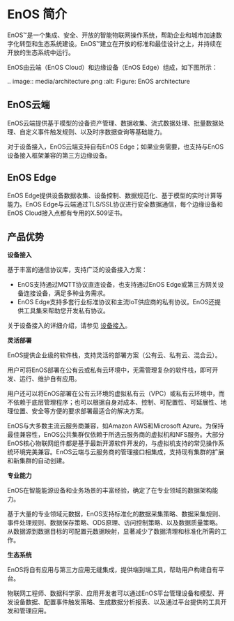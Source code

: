 # EnOS 简介

EnOS™是一个集成、安全、开放的智能物联网操作系统，帮助企业和城市加速数字化转型和生态系统建设。EnOS™建立在开放的标准和最佳设计之上，并持续在开放的生态系统中运行。

EnOS由云端（EnOS Cloud）和边缘设备（EnOS Edge）组成，如下图所示：

.. image:: media/architecture.png
   :alt: Figure: EnOS architecture
   

## EnOS云端

EnOS云端提供基于模型的设备资产管理、数据收集、流式数据处理、批量数据处理、自定义事件触发规则、以及时序数据查询等基础能力。

对于设备接入，EnOS云端支持自有EnOS Edge；如果业务需要，也支持与EnOS设备接入框架兼容的第三方边缘设备。

## EnOS Edge

EnOS Edge提供设备数据收集、设备控制、数据规范化、基于模型的实时计算等能力。EnOS Edge与云端通过TLS/SSL协议进行安全数据通信，每个边缘设备和EnOS Cloud接入点都有专用的X.509证书。

## 产品优势

**设备接入**

基于丰富的通信协议库，支持广泛的设备接入方案：
- EnOS支持通过MQTT协议直连设备，也支持通过EnOS Edge或第三方网关设备连接设备，满足多种业务需求。
- EnOS Edge支持多套行业标准协议和主流IoT供应商的私有协议。EnOS还提供工具集来帮助您开发私有协议。

关于设备接入的详细介绍，请参见 [设备接入](https://www.envisioniot.com/docs/device-connection/zh_CN/latest/device_management_overview.html)。

**灵活部署**

EnOS提供企业级的软件栈，支持灵活的部署方案（公有云、私有云、混合云）。

用户可将EnOS部署在公有云或私有云环境中，无需管理复杂的软件栈，即可开发、运行、维护自有应用。

用户还可以将EnOS部署在公有云环境的虚拟私有云（VPC）或私有云环境中，而不依赖于底层管理程序；也可以根据自身对成本、控制、可配置性、可延展性、地理位置、安全等方便的要求部署最适合的解决方案。

EnOS与大多数主流云服务商兼容，如Amazon AWS和Microsoft Azure。为保持最佳兼容性，EnOS公共集群仅依赖于所选云服务商的虚拟机和NFS服务。大部分EnOS核心物联网组件都是基于最新开源软件开发的，与虚拟机支持的常见操作系统环境完美兼容。EnOS云端与云服务商的管理接口相集成，支持现有集群的扩展和新集群的自动创建。


**专业能力**

EnOS在智能能源设备和业务场景的丰富经验，确定了在专业领域的数据架构能力。

基于大量的专业领域元数据，EnOS支持标准化的数据采集策略、数据采集规则、事件处理规则、数据保存策略、ODS原理、访问控制策略、以及数据质量策略。从数据源到数据目标的可配置元数据映射，显著减少了数据清理和标准化所需的工作。

**生态系统**

EnOS将自有应用与第三方应用无缝集成，提供端到端工具，帮助用户构建自有平台。

物联网工程师、数据科学家、应用开发者可以通过EnOS平台管理设备和模型、开发设备数据、配置事件触发策略、生成数据分析报表、以及通过平台提供的工具开发和管理应用。

<!--Need to add description about the end user, system admins and application users-->
